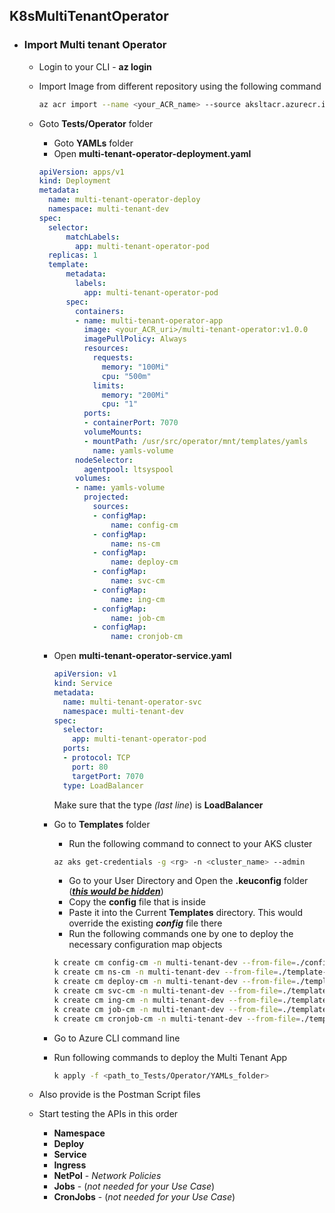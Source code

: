 ## K8sMultiTenantOperator

- ### Import Multi tenant Operator

  - Login to your CLI - **az login**

  - Import Image from different repository using the following command

    ```bash
    az acr import --name <your_ACR_name> --source aksltacr.azurecr.io/multi-tenant-operator:v1.0.0 --image multi-tenant-operator:v1.0.0 --username "" --password ""
    ```

  - Goto **Tests/Operator** folder

    - Goto **YAMLs** folder
    - Open **multi-tenant-operator-deployment.yaml**

    ```yaml
    apiVersion: apps/v1
    kind: Deployment
    metadata:
      name: multi-tenant-operator-deploy
      namespace: multi-tenant-dev
    spec:
      selector:
          matchLabels:
            app: multi-tenant-operator-pod
      replicas: 1
      template:
          metadata:
            labels:
              app: multi-tenant-operator-pod
          spec:
            containers:
            - name: multi-tenant-operator-app
              image: <your_ACR_uri>/multi-tenant-operator:v1.0.0
              imagePullPolicy: Always
              resources:
                requests:
                  memory: "100Mi"
                  cpu: "500m"
                limits:
                  memory: "200Mi"
                  cpu: "1"
              ports:
              - containerPort: 7070
              volumeMounts:
              - mountPath: /usr/src/operator/mnt/templates/yamls
                name: yamls-volume          
            nodeSelector:
              agentpool: ltsyspool
            volumes:
            - name: yamls-volume
              projected:
                sources:
                - configMap:
                    name: config-cm
                - configMap:
                    name: ns-cm
                - configMap:
                    name: deploy-cm
                - configMap:
                    name: svc-cm
                - configMap:
                    name: ing-cm
                - configMap:
                    name: job-cm
                - configMap:
                    name: cronjob-cm              
    ```

    - Open **multi-tenant-operator-service.yaml**

      ```yaml
      apiVersion: v1
      kind: Service
      metadata:
        name: multi-tenant-operator-svc
        namespace: multi-tenant-dev
      spec:
        selector:
          app: multi-tenant-operator-pod
        ports:
        - protocol: TCP
          port: 80
          targetPort: 7070    
        type: LoadBalancer
      ```

      Make sure that the type *(last line*) is **LoadBalancer**

    - Go to **Templates** folder

      - Run the following command to connect to your AKS cluster

      ```bash
      az aks get-credentials -g <rg> -n <cluster_name> --admin
      ```

      - Go to your User Directory and Open the **.keuconfig** folder (***<u>this would be hidden</u>***)
      - Copy the **config** file that is inside
      - Paste it into the Current **Templates** directory. This would override the existing ***config*** file there
      - Run the following commands one by one to deploy the necessary configuration map objects

      ```bash
      k create cm config-cm -n multi-tenant-dev --from-file=./config
      k create cm ns-cm -n multi-tenant-dev --from-file=./template-ns.yaml
      k create cm deploy-cm -n multi-tenant-dev --from-file=./template-deploy.yaml
      k create cm svc-cm -n multi-tenant-dev --from-file=./template-svc.yaml
      k create cm ing-cm -n multi-tenant-dev --from-file=./template-ing.yaml
      k create cm job-cm -n multi-tenant-dev --from-file=./template-job.yaml
      k create cm cronjob-cm -n multi-tenant-dev --from-file=./template-cronjob.yaml
      ```

    - Go to Azure CLI command line

    - Run following commands to deploy the Multi Tenant App

      ```bash
      k apply -f <path_to_Tests/Operator/YAMLs_folder>
      ```

  - Also provide is the Postman Script files

  - Start testing the APIs in this order

    - **Namespace**
    - **Deploy**
    - **Service**
    - **Ingress**
    - **NetPol** - *Network Policies*
    - **Jobs** - (*not needed for your Use Case*)
    - **CronJobs**  - (*not needed for your Use Case*)


